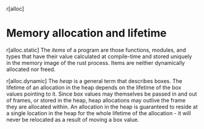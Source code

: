 r[alloc]
# Memory allocation and lifetime

r[alloc.static]
The _items_ of a program are those functions, modules, and types that have their
value calculated at compile-time and stored uniquely in the memory image of the
rust process. Items are neither dynamically allocated nor freed.

r[alloc.dynamic]
The _heap_ is a general term that describes boxes.  The lifetime of an
allocation in the heap depends on the lifetime of the box values pointing to
it. Since box values may themselves be passed in and out of frames, or stored
in the heap, heap allocations may outlive the frame they are allocated within.
An allocation in the heap is guaranteed to reside at a single location in the
heap for the whole lifetime of the allocation - it will never be relocated as
a result of moving a box value.
